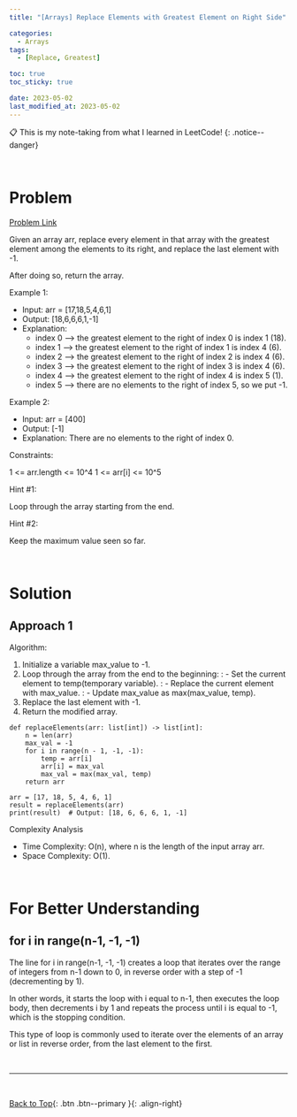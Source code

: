 ```yaml
---
title: "[Arrays] Replace Elements with Greatest Element on Right Side"

categories:
  - Arrays
tags:
  - [Replace, Greatest]

toc: true
toc_sticky: true

date: 2023-05-02
last_modified_at: 2023-05-02
---
```


<!-- {% capture notice-2 %}

📋 This is the tech-news archives to help me keep track of what I am interested in!

- Reference tech news link: <https://thenextweb.com/news/blockchain-development-tech-career>
  {% endcapture %}

<div class="notice--danger">{{ notice-2 | markdownify }}</div> -->

📋 This is my note-taking from what I learned in LeetCode!
{: .notice--danger}

<br>

# Problem

[Problem Link](https://leetcode.com/explore/learn/card/fun-with-arrays/511/in-place-operations/3259/)

Given an array arr, replace every element in that array with the greatest element among the elements to its right, and replace the last element with -1.

After doing so, return the array.

Example 1:

- Input: arr = [17,18,5,4,6,1]
- Output: [18,6,6,6,1,-1]
- Explanation:
  - index 0 --> the greatest element to the right of index 0 is index 1 (18).
  - index 1 --> the greatest element to the right of index 1 is index 4 (6).
  - index 2 --> the greatest element to the right of index 2 is index 4 (6).
  - index 3 --> the greatest element to the right of index 3 is index 4 (6).
  - index 4 --> the greatest element to the right of index 4 is index 5 (1).
  - index 5 --> there are no elements to the right of index 5, so we put -1.

Example 2:

- Input: arr = [400]
- Output: [-1]
- Explanation: There are no elements to the right of index 0.

Constraints:

1 <= arr.length <= 10^4
1 <= arr[i] <= 10^5

Hint #1:

Loop through the array starting from the end.

Hint #2:

Keep the maximum value seen so far.

<br>

# Solution

## Approach 1

Algorithm:

1. Initialize a variable max_value to -1.
2. Loop through the array from the end to the beginning:
   : - Set the current element to temp(temporary variable).
   : - Replace the current element with max_value.
   : - Update max_value as max(max_value, temp).
3. Replace the last element with -1.
4. Return the modified array.

```
def replaceElements(arr: list[int]) -> list[int]:
    n = len(arr)
    max_val = -1
    for i in range(n - 1, -1, -1):
        temp = arr[i]
        arr[i] = max_val
        max_val = max(max_val, temp)
    return arr

arr = [17, 18, 5, 4, 6, 1]
result = replaceElements(arr)
print(result)  # Output: [18, 6, 6, 6, 1, -1]
```

Complexity Analysis

- Time Complexity: O(n), where n is the length of the input array arr.
- Space Complexity: O(1).

<br>

# For Better Understanding

## for i in range(n-1, -1, -1)

The line for i in range(n-1, -1, -1) creates a loop that iterates over the range of integers from n-1 down to 0, in reverse order with a step of -1 (decrementing by 1).

In other words, it starts the loop with i equal to n-1, then executes the loop body, then decrements i by 1 and repeats the process until i is equal to -1, which is the stopping condition.

This type of loop is commonly used to iterate over the elements of an array or list in reverse order, from the last element to the first.

<br>

---

<br>

[Back to Top](#){: .btn .btn--primary }{: .align-right}
